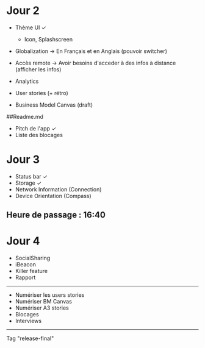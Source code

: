 # Jour 2
* Thème UI ✓
	* Icon, Splashscreen
* Globalization -> En Français et en Anglais (pouvoir switcher)
* Accès remote -> Avoir besoins d'acceder à des infos à distance (afficher les infos)
* Analytics

* User stories (+ rétro)
* Business Model Canvas (draft)

##Readme.md
* Pitch de l'app ✓
* Liste des blocages


# Jour 3
* Status bar ✓
* Storage ✓
* Network Information (Connection)
* Device Orientation (Compass)

## Heure de passage : 16:40


# Jour 4
* SocialSharing
* iBeacon
* Killer feature
* Rapport

----

* Numériser les users stories
* Numériser BM Canvas
* Numériser A3 stories
* Blocages
* Interviews

----

Tag "release-final"